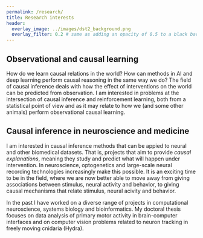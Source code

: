 ```yaml
---
permalink: /research/
title: Research interests
header:
  overlay_image: ../images/dst2_background.png
  overlay_filter: 0.2 # same as adding an opacity of 0.5 to a black background
---
```


## Observational and causal learning

How do we learn causal relations in the world? How can methods in AI and deep learning perform causal reasoning in the same way we do? The field of causal inference deals with how the effect of interventions on the world can be predicted from observation. I am interested in problems at the intersection of causal inference and reinforcement learning, both from a statistical point of view and as it may relate to how we (and some other animals) perform observational causal learning.

## Causal inference in neuroscience and medicine

I am interested in causal inference methods that can be appied to neural and other biomedical datasets. That is, projects that aim to provide *causal explanations*, meaning they study and predict what will happen under intervention. In neuroscience, optogenetics and large-scale neural recording technologies increasingly make this possible. It is an exciting time to be in the field, where we are now better able to move away from giving associations between stimulus, neural activity and behavior, to giving causal mechanisms that relate stimulus, neural acivity and behavior.

In the past I have worked on a diverse range of projects in computational neuroscience, systems biology and bioinformatics. My doctoral thesis focuses on data analysis of primary motor activity in brain-computer interfaces and on computer vision problems related to neuron tracking in freely moving cnidaria (Hydra).
